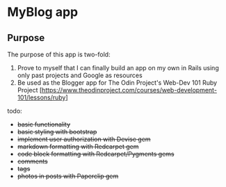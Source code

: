 # MyBlog app

## Purpose

The purpose of this app is two-fold:
1. Prove to myself that I can finally build an app on my own in Rails using only past projects and Google as resources
2. Be used as the Blogger app  for The Odin Project's Web-Dev 101 Ruby Project [https://www.theodinproject.com/courses/web-development-101/lessons/ruby]

todo:

- ~~basic functionality~~
- ~~basic styling with bootstrap~~
- ~~implement user authorization with Devise gem~~
- ~~markdown formatting with Redcarpet gem~~
- ~~code block formatting with Redcarpet/Pygments gems~~
- ~~comments~~
- ~~tags~~
- ~~photos in posts with Paperclip gem~~
